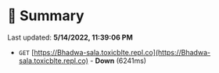 # 📖 Summary
Last updated: **5/14/2022, 11:39:06 PM**

- `GET` [https://Bhadwa-sala.toxicblte.repl.co](https://Bhadwa-sala.toxicblte.repl.co) - **Down** (6241ms)
